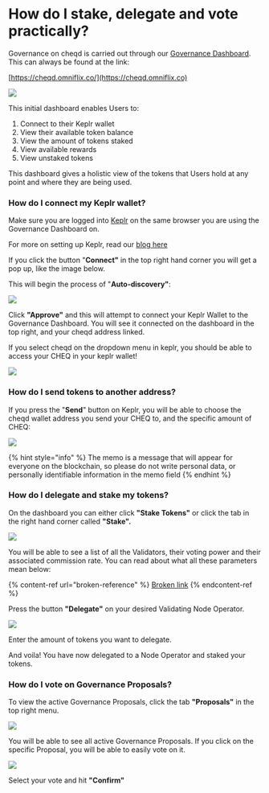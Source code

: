 # How do I stake, delegate and vote practically?

Governance on cheqd is carried out through our [Governance Dashboard](https://cheqd.omniflix.co). This can always be found at the link:

[https://cheqd.omniflix.co/](https://cheqd.omniflix.co)

![](<../../.gitbook/assets/image (2) (1).png>)

This initial dashboard enables Users to:

1. Connect to their Keplr wallet
2. View their available token balance
3. View the amount of tokens staked
4. View available rewards
5. View unstaked tokens

This dashboard gives a holistic view of the tokens that Users hold at any point and where they are being used.

### How do I connect my Keplr wallet?

Make sure you are logged into [Keplr](https://www.keplr.app) on the same browser you are using the Governance Dashboard on.

For more on setting up Keplr, read our [blog here](https://blog.cheqd.io/were-launching-the-cheq-token-very-soon-here-s-how-you-can-get-ready-8fc6a7833fbb)

If you click the button "**Connect"** in the top right hand corner you will get a pop up, like the image below.

This will begin the process of "**Auto-discovery"**:

![](<../../.gitbook/assets/image (3) (1).png>)

Click **"Approve"** and this will attempt to connect your Keplr Wallet to the Governance Dashboard. You will see it connected on the dashboard in the top right, and your cheqd address linked.

If you select cheqd on the dropdown menu in keplr, you should be able to access your CHEQ in your keplr wallet!

![](<../../.gitbook/assets/cheq keplr.png>)

### How do I send tokens to another address?

If you press the "**Send**" button on Keplr, you will be able to choose the cheqd wallet address you send your CHEQ to, and the specific amount of CHEQ:

![](<../../.gitbook/assets/image (5).png>)

{% hint style="info" %}
The memo is a message that will appear for everyone on the blockchain, so please do not write personal data, or personally identifiable information in the memo field
{% endhint %}

### How do I delegate and stake my tokens?

On the dashboard you can either click **"Stake Tokens"** or click the tab in the right hand corner called **"Stake".**

![](<../../.gitbook/assets/image (6) (1).png>)

You will be able to see a list of all the Validators, their voting power and their associated commission rate. You can read about what all these parameters mean below:

{% content-ref url="broken-reference" %}
[Broken link](broken-reference)
{% endcontent-ref %}

Press the button **"Delegate"** on your desired Validating Node Operator.

![](<../../.gitbook/assets/image (7) (1).png>)

Enter the amount of tokens you want to delegate.

And voila! You have now delegated to a Node Operator and staked your tokens.

### How do I vote on Governance Proposals?

To view the active Governance Proposals, click the tab **"Proposals"** in the top right menu.

![](../../.gitbook/assets/image.png)

You will be able to see all active Governance Proposals. If you click on the specific Proposal, you will be able to easily vote on it.

![](<../../.gitbook/assets/image (5) (1).png>)

Select your vote and hit **"Confirm"**
